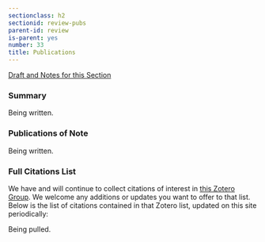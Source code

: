 ```yaml
---
sectionclass: h2
sectionid: review-pubs
parent-id: review
is-parent: yes
number: 33
title: Publications
---
```

[Draft and Notes for this Section](https://docs.google.com/document/d/1rk6TThrSqpLNk-L0JgR3lk5b_M3M8n5xM2xggKHYVUw/edit#heading=h.kuaegzwrb5au)

<h3>Summary</h3>

Being written.

<h3>Publications of Note</h3>

Being written.

<h3>Full Citations List</h3>

We have and will continue to collect citations of interest in [this Zotero Group](https://www.zotero.org/groups/metadata_assessment). We welcome any additions or updates you want to offer to that list. Below is the list of citations contained in that Zotero list, updated on this site periodically:

Being pulled.
